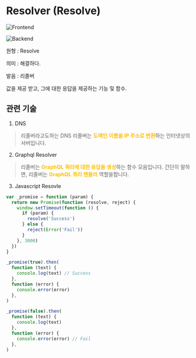 <d-title>

# Resolver (Resolve)

</d-title>

<d-label>

<d-inner>

![Frontend](../2TAT1C/Label_Frontend.png)

</d-inner>

<d-inner>

![Backend](../2TAT1C/Label_Backend.png)

</d-inner>

</d-label>

<d-origin>

원형 : Resolve

</d-origin>

<d-mean>

의미 : 해결하다.

</d-mean>

<d-pronunciation>

발음 : 리졸버

</d-pronunciation>

<d-content>

값을 제공 받고, 그에 대한 응답을 제공하는 기능 및 함수.

</d-content>

<d-relation>

## 관련 기술

<d-inner>

1. DNS

</d-inner>

> 리졸버라고도하는 DNS 리졸버는 <span style="color:#FFBF00; font-weight:bold;">도메인 이름을 IP 주소로 변환</span>하는 인터넷상의 서버입니다.

<d-inner>

2. Graphql Resolver

</d-inner>

> 리졸버는 <span style="color:#FFBF00; font-weight:bold;">GraphQL 쿼리에 대한 응답을 생성</span>하는 함수 모음입니다. 간단히 말하면, 리졸버는 <span style="color:#FFBF00; font-weight:bold;">GraphQL 쿼리 핸들러</span> 역할을합니다.

<d-inner>

3. Javascript Resovle

</d-inner>

```js
var _promise = function (param) {
  return new Promise(function (resolve, reject) {
    window.setTimeout(function () {
      if (param) {
        resolve('Success')
      } else {
        reject(Error('Fail'))
      }
    }, 3000)
  })
}

_promise(true).then(
  function (text) {
    console.log(text) // Success
  },
  function (error) {
    console.error(error)
  },
)

_promise(false).then(
  function (text) {
    console.log(text)
  },
  function (error) {
    console.error(error) // Fail
  },
)
```

</d-relation>
